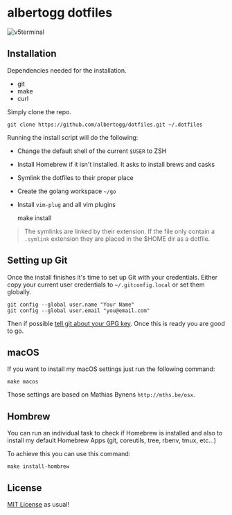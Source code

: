# albertogg dotfiles

![v5terminal](https://dl.dropboxusercontent.com/s/zybadcuwcm5lyda/v5terminal.png)

## Installation

Dependencies needed for the installation.

- git
- make
- curl

Simply clone the repo.

    git clone https://github.com/albertogg/dotfiles.git ~/.dotfiles

Running the install script will do the following:

- Change the default shell of the current `$USER` to ZSH
- Install Homebrew if it isn't installed. It asks to install brews and casks
- Symlink the dotfiles to their proper place
- Create the golang workspace `~/go`
- Install `vim-plug` and all vim plugins

    make install

> The symlinks are linked by their extension. If the file only contain a
> `.symlink` extension they are placed in the $HOME dir as a dotfile.

## Setting up Git

Once the install finishes it's time to set up Git with your credentials. Either
copy your current user credentials to `~/.gitconfig.local` or set them globally.

    git config --global user.name "Your Name"
    git config --global user.email "you@email.com"

Then if possible [tell git about your GPG key][gpg-key]. Once this is ready you
are good to go.

## macOS

If you want to install my macOS settings just run the following command:

    make macos

Those settings are based on Mathias Bynens `http://mths.be/osx`.

## Hombrew

You can run an individual task to check if Homebrew is installed and also to
install my default Homebrew Apps (git, coreutils, tree, rbenv, tmux, etc...)

To achieve this you can use this command:

    make install-hombrew

## License

[MIT License][mit] as usual!

[mit]: https://github.com/albertogg/dotfiles/blob/master/LICENSE
[gpg-key]: https://help.github.com/articles/telling-git-about-your-gpg-key/
